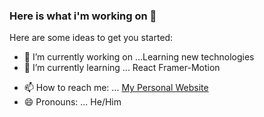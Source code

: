 ### Here is what i'm working on 👋

Here are some ideas to get you started:

- 🔭 I’m currently working on ...Learning new technologies
- 🌱 I’m currently learning ... React Framer-Motion
<!--
- 👯 I’m looking to collaborate on ...
- 🤔 I’m looking for help with ...
- 💬 Ask me about ...
-->
- 📫 How to reach me: ... [My Personal Website](http://heltson.com/)
- 😄 Pronouns: ... He/Him
<!--
- ⚡ Fun fact: ...
-->
